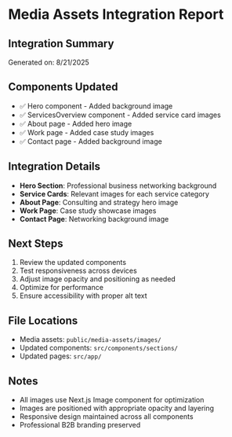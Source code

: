 # Media Assets Integration Report

## Integration Summary
Generated on: 8/21/2025

## Components Updated
- ✅ Hero component - Added background image
- ✅ ServicesOverview component - Added service card images  
- ✅ About page - Added hero image
- ✅ Work page - Added case study images
- ✅ Contact page - Added background image

## Integration Details
- **Hero Section**: Professional business networking background
- **Service Cards**: Relevant images for each service category
- **About Page**: Consulting and strategy hero image
- **Work Page**: Case study showcase images
- **Contact Page**: Networking background image

## Next Steps
1. Review the updated components
2. Test responsiveness across devices
3. Adjust image opacity and positioning as needed
4. Optimize for performance
5. Ensure accessibility with proper alt text

## File Locations
- Media assets: `public/media-assets/images/`
- Updated components: `src/components/sections/`
- Updated pages: `src/app/`

## Notes
- All images use Next.js Image component for optimization
- Images are positioned with appropriate opacity and layering
- Responsive design maintained across all components
- Professional B2B branding preserved
